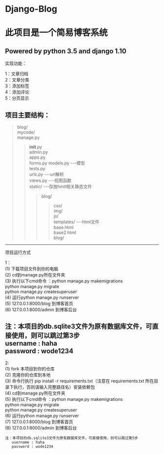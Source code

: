 # Django-Blog

此项目是一个简易博客系统
====
Powered by python 3.5 and django 1.10
---
实现功能：<br>

  1：文章归档<br>
  2：文章分类<br>
  3：添加标签<br>
  4：添加评论<br>
  5：分页显示<br>
 
项目主要结构：
--- 
  >blog/<br>
  >mycode/<br>
  >manage.py<br>
  >> __init__.py<br>
  >> admin.py<br>
  >> apps.py<br>
  >> forms.py
  >> models.py       ---模型<br>
  >> tests.py<br>
  >> urls.py         ---url解析<br>
  >> views.py        ---视图函数<br>
  >> static/         ---存放hmtl相关静态文件<br>
  >>>blog/<br>
  >>>>css/<br>
  >>>>img/<br>
  >>>>js/<br>
  >>templates/     ---html文件<br>
  >>>base.html<br>
  >>>base2.html<br>
  >>>blog/<br>
  
---                    
 项目运行方式<br>
 
 1：<br>
  (1) 下载项目文件到你的电脑<br>
  (2) cd到manage.py所在文件夹<br>
  (3) 执行以下cmd命令 ：python manage.py makemigrations<br>
                      python manage.py migrate<br>
                      python manage.py createsuperuser<br>
  (4) 运行python manage.py runserver<br>
  (5) 127.0.0.1:8000/blog  到博客首页<br>
  (6) 127.0.0.1:8000/admin 到博客后台<br>
             
  注：本项目的db.sqlite3文件为原有数据库文件，可直接使用，则可以跳过第3步<br>
     username : haha<br>
     password : wode1234<br>
 --- 
  2:<br>
    (1) fork 本项目到你的仓库<br>
    (2) 克隆你的仓库到本地<br>
    (3) 命令行执行 pip install -r requirements.txt（注意在 requirements.txt 所在目录下执行，否则请输入完整路径名）安装依赖包<br>
    (4) cd到manage.py所在文件夹<br>
    (5) 执行以下cmd命令 ：python manage.py makemigrations<br>
                        python manage.py migrate<br>
                        python manage.py createsuperuser<br>
    (6) 运行python manage.py runserver<br>
    (7) 127.0.0.1:8000/blog  到博客首页<br>
    (8) 127.0.0.1:8000/admin 到博客后台<br>
    
    注：本项目的db.sqlite3文件为原有数据库文件，可直接使用，则可以跳过第5步
       username : haha
       password : wode1234
  


